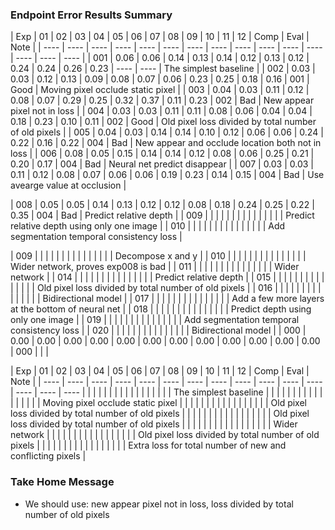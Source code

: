 ### Endpoint Error Results Summary

| Exp  | 01   | 02   | 03   | 04   | 05   | 06   | 07   | 08   | 09   | 10   | 11   | 12   | Comp | Eval | Note |
| ---- | ---- | ---- | ---- | ---- | ---- | ---- | ---- | ---- | ---- | ---- | ---- | ---- | ---- | ---- |
| 001  | 0.06 | 0.06 | 0.14 | 0.13 | 0.14 | 0.12 | 0.13 | 0.12 | 0.24 | 0.24 | 0.26 | 0.23 | ---- | ---- | The simplest baseline |
| 002  | 0.03 | 0.03 | 0.12 | 0.13 | 0.09 | 0.08 | 0.07 | 0.06 | 0.23 | 0.25 | 0.18 | 0.16 | 001  | Good | Moving pixel occlude static pixel |
| 003  | 0.04 | 0.03 | 0.11 | 0.12 | 0.08 | 0.07 | 0.29 | 0.25 | 0.32 | 0.37 | 0.11 | 0.23 | 002  | Bad  | New appear pixel not in loss |
| 004  | 0.03 | 0.03 | 0.11 | 0.11 | 0.08 | 0.06 | 0.04 | 0.04 | 0.18 | 0.23 | 0.10 | 0.11 | 002  | Good | Old pixel loss divided by total number of old pixels | 
| 005  | 0.04 | 0.03 | 0.14 | 0.14 | 0.10 | 0.12 | 0.06 | 0.06 | 0.24 | 0.22 | 0.16 | 0.22 | 004  | Bad  | New appear and occlude location both not in loss |
| 006  | 0.08 | 0.05 | 0.15 | 0.14 | 0.14 | 0.12 | 0.08 | 0.06 | 0.25 | 0.21 | 0.20 | 0.17 | 004  | Bad  | Neural net predict disappear |
| 007  | 0.03 | 0.03 | 0.11 | 0.12 | 0.08 | 0.07 | 0.06 | 0.06 | 0.19 | 0.23 | 0.14 | 0.15 | 004  | Bad  | Use avearge value at occlusion |

| 008  | 0.05 | 0.05 | 0.14 | 0.13 | 0.12 | 0.12 | 0.08 | 0.18 | 0.24 | 0.25 | 0.22 | 0.35 | 004  | Bad  | Predict relative depth |
| 009  |  |  |  |  |  |  |  |  |  |  |  |  |   |  | Predict relative depth using only one image |
| 010  |  |  |  |  |  |  |  |  |  |  |  |  |   |  | Add segmentation temporal consistency loss |

| 009  |  |  |  |  |  |  |  |  |  |  |  |  |   |  | Decompose x and y |
| 010  |  |  |  |  |  |  |  |  |  |  |  |  |   |  | Wider network, proves exp008 is bad |
| 011  |  |  |  |  |  |  |  |  |  |  |  |  |   |  | Wider network |
| 014  |  |  |  |  |  |  |  |  |  |  |  |  |   |  | Predict relative depth |
| 015  |  |  |  |  |  |  |  |  |  |  |  |  |   |  | Old pixel loss divided by total number of old pixels |
| 016  |  |  |  |  |  |  |  |  |  |  |  |  |   |  | Bidirectional model |
| 017  |  |  |  |  |  |  |  |  |  |  |  |  |   |  | Add a few more layers at the bottom of neural net |
| 018  |  |  |  |  |  |  |  |  |  |  |  |  |   |  | Predict depth using only one image |
| 019  |  |  |  |  |  |  |  |  |  |  |  |  |   |  | Add segmentation temporal consistency loss |
| 020  |  |  |  |  |  |  |  |  |  |  |  |  |   |  | Bidirectional model |
| 000  | 0.00 | 0.00 | 0.00 | 0.00 | 0.00 | 0.00 | 0.00 | 0.00 | 0.00 | 0.00 | 0.00 | 0.00 | 000  |      | |

| Exp  | 01   | 02   | 03   | 04   | 05   | 06   | 07   | 08   | 09   | 10   | 11   | 12   | Comp | Eval | Note |
| ---- | ---- | ---- | ---- | ---- | ---- | ---- | ---- | ---- | ---- | ---- | ---- | ---- | ---- | ---- |
| |  |  |  |  |  |  |  |  |  |  |  |  | |  | The simplest baseline |
| |  |  |  |  |  |  |  |  |  |  |  |  | |  | Moving pixel occlude static pixel |
| |  |  |  |  |  |  |  |  |  |  |  |  | |  | Old pixel loss divided by total number of old pixels |
| |  |  |  |  |  |  |  |  |  |  |  |  | |  | Old pixel loss divided by total number of old pixels | 
| |  |  |  |  |  |  |  |  |  |  |  |  | |  | Wider network |
| |  |  |  |  |  |  |  |  |  |  |  |  | |  | Old pixel loss divided by total number of old pixels |
| |  |  |  |  |  |  |  |  |  |  |  |  | |  | Extra loss for total number of new and conflicting pixels |


### Take Home Message

- We should use: new appear pixel not in loss, loss divided by total number of old pixels
